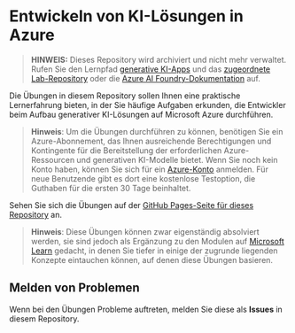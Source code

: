 # Entwickeln von KI-Lösungen in Azure

> **HINWEIS:** Dieses Repository wird archiviert und nicht mehr verwaltet. Rufen Sie den Lernpfad [generative KI-Apps](https://learn.microsoft.com/en-us/training/paths/create-custom-copilots-ai-studio/) und das [zugeordnete Lab-Repository](https://github.com/MicrosoftLearning/mslearn-ai-studio) oder die [Azure AI Foundry-Dokumentation](https://learn.microsoft.com/en-us/azure/ai-foundry/) auf.

Die Übungen in diesem Repository sollen Ihnen eine praktische Lernerfahrung bieten, in der Sie häufige Aufgaben erkunden, die Entwickler beim Aufbau generativer KI-Lösungen auf Microsoft Azure durchführen.

> **Hinweis**: Um die Übungen durchführen zu können, benötigen Sie ein Azure-Abonnement, das Ihnen ausreichende Berechtigungen und Kontingente für die Bereitstellung der erforderlichen Azure-Ressourcen und generativen KI-Modelle bietet. Wenn Sie noch kein Konto haben, können Sie sich für ein [Azure-Konto](https://azure.microsoft.com/free) anmelden. Für neue Benutzende gibt es dort eine kostenlose Testoption, die Guthaben für die ersten 30 Tage beinhaltet.

Sehen Sie sich die Übungen auf der [GitHub Pages-Seite für dieses Repository](https://microsoftlearning.github.io/mslearn-ai-services/) an.


> **Hinweis**: Diese Übungen können zwar eigenständig absolviert werden, sie sind jedoch als Ergänzung zu den Modulen auf [Microsoft Learn](https://learn.microsoft.com/training/paths/get-started-azure-ai/) gedacht, in denen Sie tiefer in einige der zugrunde liegenden Konzepte eintauchen können, auf denen diese Übungen basieren.

## Melden von Problemen

Wenn bei den Übungen Probleme auftreten, melden Sie diese als **Issues** in diesem Repository.
